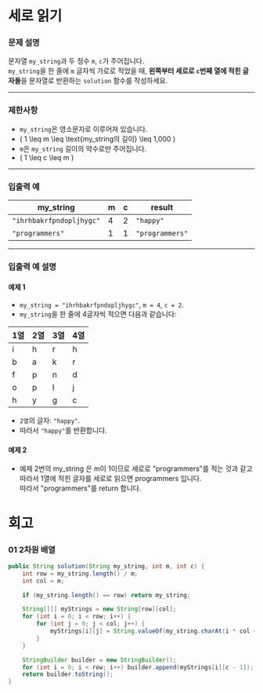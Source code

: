 # 세로 읽기

### 문제 설명
문자열 `my_string`과 두 정수 `m`, `c`가 주어집니다.  
`my_string`을 한 줄에 `m` 글자씩 가로로 적었을 때, **왼쪽부터 세로로 `c`번째 열에 적힌 글자들**을 문자열로 반환하는 `solution` 함수를 작성하세요.

---

### 제한사항
- `my_string`은 영소문자로 이루어져 있습니다.
- \( 1 \leq m \leq \text{my_string의 길이} \leq 1,000 \)
- `m`은 `my_string` 길이의 약수로만 주어집니다.
- \( 1 \leq c \leq m \)

---

### 입출력 예

| my_string                | m | c | result          |
|--------------------------|---|---|-----------------|
| `"ihrhbakrfpndopljhygc"` | 4 | 2 | `"happy"`       |
| `"programmers"`          | 1 | 1 | `"programmers"` |

---

### 입출력 예 설명

#### 예제 1
- `my_string = "ihrhbakrfpndopljhygc"`, `m = 4`, `c = 2`.
- `my_string`을 한 줄에 4글자씩 적으면 다음과 같습니다:

| 1열 | 2열 | 3열 | 4열 |
|----|----|----|----|
| i  | h  | r  | h  |
| b  | a  | k  | r  |
| f  | p  | n  | d  |
| o  | p  | l  | j  |
| h  | y  | g  | c  |

- `2열`의 글자: `"happy"`.
- 따라서 `"happy"`를 반환합니다.

#### 예제 2
- 예제 2번의 my_string 은 m이 1이므로 세로로 "programmers"를 적는 것과 같고 따라서 1열에 적힌 글자를 세로로 읽으면 programmers 입니다.  
따라서 "programmers"를 return 합니다.
# 회고
### 01 2차원 배열
```java
public String solution(String my_string, int m, int c) {
    int row = my_string.length() / m;
    int col = m;

    if (my_string.length() == row) return my_string;

    String[][] myStrings = new String[row][col];
    for (int i = 0; i < row; i++) {
        for (int j = 0; j < col; j++) {
            myStrings[i][j] = String.valueOf(my_string.charAt(i * col + j));
        }
    }

    StringBuilder builder = new StringBuilder();
    for (int i = 0; i < row; i++) builder.append(myStrings[i][c - 1]);
    return builder.toString();
}
```